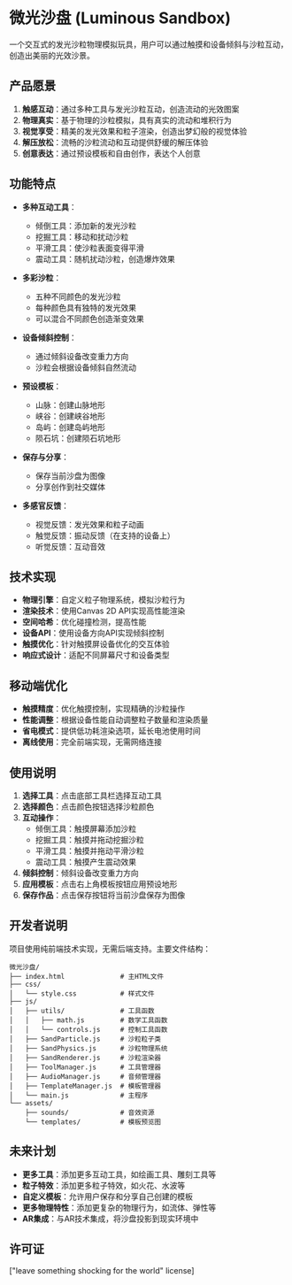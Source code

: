 # 微光沙盘 (Luminous Sandbox)

一个交互式的发光沙粒物理模拟玩具，用户可以通过触摸和设备倾斜与沙粒互动，创造出美丽的光效沙景。

## 产品愿景

1. **触感互动**：通过多种工具与发光沙粒互动，创造流动的光效图案
2. **物理真实**：基于物理的沙粒模拟，具有真实的流动和堆积行为
3. **视觉享受**：精美的发光效果和粒子渲染，创造出梦幻般的视觉体验
4. **解压放松**：流畅的沙粒流动和互动提供舒缓的解压体验
5. **创意表达**：通过预设模板和自由创作，表达个人创意

## 功能特点

- **多种互动工具**：
  - 倾倒工具：添加新的发光沙粒
  - 挖掘工具：移动和扰动沙粒
  - 平滑工具：使沙粒表面变得平滑
  - 震动工具：随机扰动沙粒，创造爆炸效果
  
- **多彩沙粒**：
  - 五种不同颜色的发光沙粒
  - 每种颜色具有独特的发光效果
  - 可以混合不同颜色创造渐变效果
  
- **设备倾斜控制**：
  - 通过倾斜设备改变重力方向
  - 沙粒会根据设备倾斜自然流动
  
- **预设模板**：
  - 山脉：创建山脉地形
  - 峡谷：创建峡谷地形
  - 岛屿：创建岛屿地形
  - 陨石坑：创建陨石坑地形
  
- **保存与分享**：
  - 保存当前沙盘为图像
  - 分享创作到社交媒体
  
- **多感官反馈**：
  - 视觉反馈：发光效果和粒子动画
  - 触觉反馈：振动反馈（在支持的设备上）
  - 听觉反馈：互动音效

## 技术实现

- **物理引擎**：自定义粒子物理系统，模拟沙粒行为
- **渲染技术**：使用Canvas 2D API实现高性能渲染
- **空间哈希**：优化碰撞检测，提高性能
- **设备API**：使用设备方向API实现倾斜控制
- **触摸优化**：针对触摸屏设备优化的交互体验
- **响应式设计**：适配不同屏幕尺寸和设备类型

## 移动端优化

- **触摸精度**：优化触摸控制，实现精确的沙粒操作
- **性能调整**：根据设备性能自动调整粒子数量和渲染质量
- **省电模式**：提供低功耗渲染选项，延长电池使用时间
- **离线使用**：完全前端实现，无需网络连接

## 使用说明

1. **选择工具**：点击底部工具栏选择互动工具
2. **选择颜色**：点击颜色按钮选择沙粒颜色
3. **互动操作**：
   - 倾倒工具：触摸屏幕添加沙粒
   - 挖掘工具：触摸并拖动挖掘沙粒
   - 平滑工具：触摸并拖动平滑沙粒
   - 震动工具：触摸产生震动效果
4. **倾斜控制**：倾斜设备改变重力方向
5. **应用模板**：点击右上角模板按钮应用预设地形
6. **保存作品**：点击保存按钮将当前沙盘保存为图像

## 开发者说明

项目使用纯前端技术实现，无需后端支持。主要文件结构：

```
微光沙盘/
├── index.html              # 主HTML文件
├── css/
│   └── style.css           # 样式文件
├── js/
│   ├── utils/              # 工具函数
│   │   ├── math.js         # 数学工具函数
│   │   └── controls.js     # 控制工具函数
│   ├── SandParticle.js     # 沙粒粒子类
│   ├── SandPhysics.js      # 沙粒物理系统
│   ├── SandRenderer.js     # 沙粒渲染器
│   ├── ToolManager.js      # 工具管理器
│   ├── AudioManager.js     # 音频管理器
│   ├── TemplateManager.js  # 模板管理器
│   └── main.js             # 主程序
└── assets/
    ├── sounds/             # 音效资源
    └── templates/          # 模板预览图
```

## 未来计划

- **更多工具**：添加更多互动工具，如绘画工具、雕刻工具等
- **粒子特效**：添加更多粒子特效，如火花、水波等
- **自定义模板**：允许用户保存和分享自己创建的模板
- **更多物理特性**：添加更复杂的物理行为，如流体、弹性等
- **AR集成**：与AR技术集成，将沙盘投影到现实环境中

## 许可证

["leave something shocking for the world" license]
